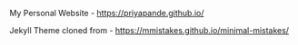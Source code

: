My Personal Website - https://priyapande.github.io/

Jekyll Theme cloned from - https://mmistakes.github.io/minimal-mistakes/